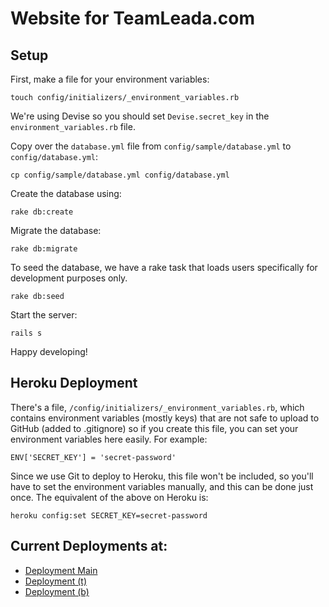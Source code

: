 # Website for TeamLeada.com

## Setup

First, make a file for your environment variables:

    touch config/initializers/_environment_variables.rb

We're using Devise so you should set `Devise.secret_key` in the `environment_variables.rb` file.

Copy over the `database.yml` file from `config/sample/database.yml` to `config/database.yml`:

    cp config/sample/database.yml config/database.yml

Create the database using:

    rake db:create

Migrate the database:

    rake db:migrate

To seed the database, we have a rake task that loads users specifically for development purposes only.

    rake db:seed

Start the server:

    rails s

Happy developing!

## Heroku Deployment

There's a file, `/config/initializers/_environment_variables.rb`, which contains environment variables (mostly keys) that are not safe to upload to GitHub (added to .gitignore) so if you create this file, you can set your environment variables here easily.
For example:

    ENV['SECRET_KEY'] = 'secret-password'

Since we use Git to deploy to Heroku, this file won't be included, so you'll have to set the environment variables manually, and this can be done just once. The equivalent of the above on Heroku is:

    heroku config:set SECRET_KEY=secret-password

## Current Deployments at:
* <a href="http://teamleada-stage.herokuapp.com" title="Deployment Main">Deployment Main</a>
* <a href="teamleada-stage-t.herokuapp.com" title="Deployment (t)">Deployment (t)</a>
* <a href="teamleada-stage-b.herokuapp.com" title="Deployment (b)">Deployment (b)</a>


